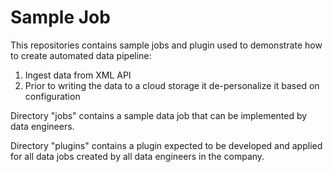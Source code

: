 # Sample Job

This repositories contains sample jobs and plugin used to demonstrate how to create automated data pipeline: 

1. Ingest data from XML API 
2. Prior to writing the data to a cloud storage it de-personalize it based on configuration

Directory "jobs" contains a sample data job that can be implemented by data engineers. 

Directory "plugins" contains a plugin expected to be developed and applied for all data jobs created by all data engineers in the company.